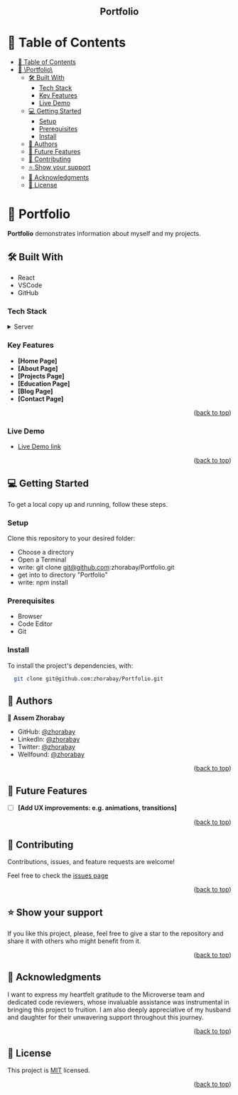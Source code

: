 <a name="readme-top"></a>
<div align="center">
  <h2><b>Portfolio</b></h2>
</div>

# 📗 Table of Contents

- [📗 Table of Contents](#-table-of-contents)
- [📖 \Portfolio\ ](#-portfolio-)
  - [🛠 Built With ](#-built-with-)
    - [Tech Stack ](#tech-stack-)
    - [Key Features ](#key-features-)
    - [Live Demo ](#live-demo-)
  - [💻 Getting Started ](#-getting-started-)
    - [Setup](#setup)
    - [Prerequisites](#prerequisites)
    - [Install](#install)
  - [👥 Authors ](#-authors-)
  - [🔭 Future Features ](#-future-features-)
  - [🤝 Contributing ](#-contributing-)
  - [⭐️ Show your support ](#️-show-your-support-)
  - [🙏 Acknowledgments ](#-acknowledgments-)
  - [📝 License ](#-license-)



# 📖 Portfolio <a name="about-project"></a>

**Portfolio** demonstrates information about myself and my projects. 

## 🛠 Built With <a name="built-with"></a>

- React
- VSCode
- GitHub

### Tech Stack <a name="tech-stack"></a>

<details>
  <summary>Server</summary>
  <ul>
    <li><a href="https://create-react-app.dev/">React</a></li>
  </ul>
</details>


### Key Features <a name="key-features"></a>

- **[Home Page]**
- **[About Page]**
- **[Projects Page]**
- **[Education Page]**
- **[Blog Page]**
- **[Contact Page]**

<p align="right">(<a href="#readme-top">back to top</a>)</p>


### Live Demo <a name="live-demo"></a>

- [Live Demo link](https://portfolio-o6he.onrender.com/)

<p align="right">(<a href="#readme-top">back to top</a>)</p>


## 💻 Getting Started <a name="getting-started"></a>

To get a local copy up and running, follow these steps.

### Setup

Clone this repository to your desired folder:

- Choose a directory
- Open a Terminal
- write: git clone git@github.com:zhorabay/Portfolio.git
- get into to directory "Portfolio"
- write: npm install

### Prerequisites
- Browser
- Code Editor
- Git

### Install

To install the project's dependencies, with:

```sh
  git clone git@github.com:zhorabay/Portfolio.git
```

## 👥 Authors <a name="authors"></a>

👤 **Assem Zhorabay**

- GitHub: [@zhorabay](https://github.com/zhorabay)
- LinkedIn: [@zhorabay](https://www.linkedin.com/in/zhorabay)
- Twitter: [@zhorabay](https://twitter.com/AssemZhorabay)
- Wellfound: [@zhorabay](https://wellfound.com/u/assem-zhorabay)

<p align="right">(<a href="#readme-top">back to top</a>)</p>


## 🔭 Future Features <a name="future-features"></a>

- [ ] **[Add UX improvements: e.g. animations, transitions]**

<p align="right">(<a href="#readme-top">back to top</a>)</p>


## 🤝 Contributing <a name="contributing"></a>

Contributions, issues, and feature requests are welcome!

Feel free to check the [issues page](https://github.com/zhorabay/Portfolio/issues/)

<p align="right">(<a href="#readme-top">back to top</a>)</p>


## ⭐️ Show your support <a name="support"></a>

If you like this project, please, feel free to give a star to the repository and share it with others who might benefit from it.

<p align="right">(<a href="#readme-top">back to top</a>)</p>


## 🙏 Acknowledgments <a name="acknowledgements"></a>

I want to express my heartfelt gratitude to the Microverse team and dedicated code reviewers, whose invaluable assistance was instrumental in bringing this project to fruition. I am also deeply appreciative of my husband and daughter for their unwavering support throughout this journey.

<p align="right">(<a href="#readme-top">back to top</a>)</p>


## 📝 License <a name="license"></a>

This project is [MIT](./LICENSE) licensed.

<p align="right">(<a href="#readme-top">back to top</a>)</p>
